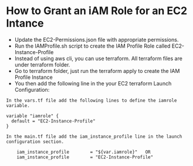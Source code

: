 #    How to Grant an iAM Role for an EC2 Intance
- Update the EC2-Permissions.json file with appropriate permissions.
- Run the IAMProfile.sh script to create the IAM Profile Role called EC2-Instance-Profile
- Instead of using aws cli, you can use terraform.  All terraform files are under terraform folder.
- Go to terraform folder, just run the terraform apply to create the IAM Profile Instance
- You then add the following line in the your EC2 terraform Launch Configuration:   
```
In the vars.tf file add the following lines to define the iamrole variable.

variable "iamrole" {   
  default = "EC2-Instance-Profile"   
}   
  
In the main.tf file add the iam_instance_profile line in the launch configuration section.

    iam_instance_profile        = "${var.iamrole}"   OR
    iam_instance_profile        = "EC2-Instance-Profile"   
```
